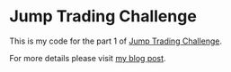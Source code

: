 Jump Trading Challenge
==========================

This is my code for the part 1 of [Jump Trading Challenge](http://www.jumptrading.com/challenge/).

For more details please visit [my blog post](http://blog.programet.org/2013/11/online-challenge-from-jumptrading.html).
